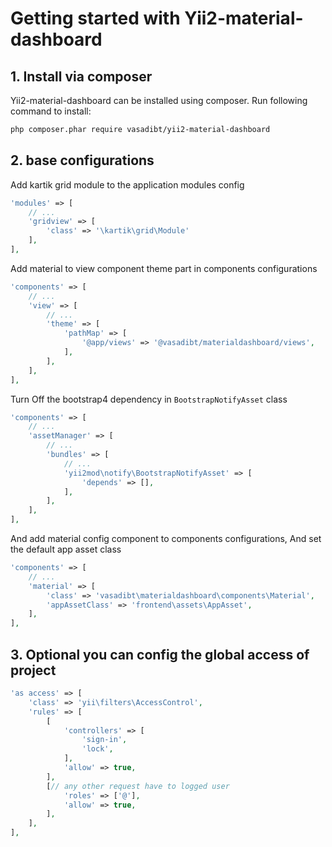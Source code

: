 # Getting started with Yii2-material-dashboard

## 1. Install via composer

Yii2-material-dashboard can be installed using composer.
Run following command to install:

```bash
php composer.phar require vasadibt/yii2-material-dashboard
```

## 2. base configurations

Add kartik grid module to the application modules config
```php
'modules' => [
    // ...
    'gridview' => [
        'class' => '\kartik\grid\Module'
    ],
],
```

Add material to view component theme part in components configurations
```php
'components' => [
    // ...
    'view' => [
        // ...
        'theme' => [
            'pathMap' => [
                '@app/views' => '@vasadibt/materialdashboard/views',
            ],
        ],
    ],
],
 ```

Turn Off the bootstrap4 dependency in `BootstrapNotifyAsset` class
```php
'components' => [
    // ...
    'assetManager' => [
        // ...
        'bundles' => [
            // ...
            'yii2mod\notify\BootstrapNotifyAsset' => [
                'depends' => [],
            ],
        ],
    ],
],
```

And add material config component to components configurations, And set the default app asset class
```php
'components' => [
    // ...
    'material' => [
        'class' => 'vasadibt\materialdashboard\components\Material',
        'appAssetClass' => 'frontend\assets\AppAsset',
    ],
],
```

## 3. Optional you can config the global access of project

```php
'as access' => [
    'class' => 'yii\filters\AccessControl',
    'rules' => [
        [
            'controllers' => [
                'sign-in',
                'lock',
            ],
            'allow' => true,
        ],
        [// any other request have to logged user
            'roles' => ['@'],
            'allow' => true,
        ],
    ],
],
```
